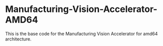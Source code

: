 # Manufacturing-Vision-Accelerator-AMD64
This is the base code for the Manufacturing Vision Accelerator for amd64 architecture.
